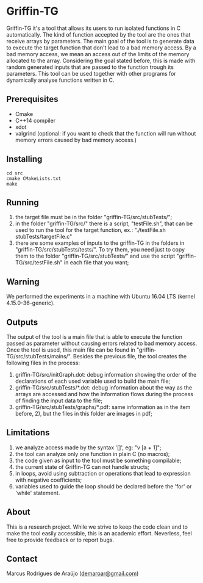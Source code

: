 # Griffin-TG

Griffin-TG it's a tool that allows its users to run isolated functions in C automatically. The kind of function accepted by the tool are the ones that receive arrays by parameters. The main goal of the tool is to generate data to execute the target function that don't lead to a bad memory access. By a bad memory access, we mean an access out of the limits of the memory allocated to the array. Considering the goal stated before, this is made with random generated inputs that are passed to the function trough its parameters. This tool can be used together with other programs for dynamically analyse functions written in C.

## Prerequisites

* Cmake
* C++14 compiler
* xdot 
* valgrind (optional: if you want to check that the function will run without memory errors caused by bad memory access.)

## Installing 

    cd src
    cmake CMakeLists.txt
    make

## Running

1) the target file must be in the folder "griffin-TG/src/stubTests/";
2) in the folder "griffin-TG/src/" there is a script, "testFile.sh", that can be used to run the tool for the target function, ex.: "./testFile.sh stubTests/targetFile.c"
3) there are some examples of inputs to the griffin-TG in the folders in "griffin-TG/src/stubTests/tests/". To try them, you need just to copy them to the folder "griffin-TG/src/stubTests/" and use the script "griffin-TG/src/testFile.sh" in each file that you want;

## Warning

We performed the experiments in a machine with Ubuntu 16.04 LTS (kernel 4.15.0-36-generic). 

## Outputs

The output of the tool is a main file that is able to execute the function passed as parameter without causing errors related to bad memory access. Once the tool is used, this main file can be found in "griffin-TG/src/stubTests/mains/". Besides the previous file, the tool creates the following files in the process:
1) griffin-TG/src/initGraph.dot: debug information showing the order of the declarations of each used variable used to build the main file;
2) griffin-TG/src/stubTests/*.dot: debug information about the way as the arrays are accessed and how the information flows during the process of finding the input data to the file;
3) griffin-TG/src/stubTests/graphs/*.pdf: same information as in the item before, 2), but the files in this folder are images in pdf;

## Limitations

1) we analyze access made by the syntax '[]', eg: "v [a + 1]";
2) the tool can analyze only one function in plain C (no macros);
3) the code given as input to the tool must be something compilable;
4) the current state of Griffin-TG can not handle structs;
5) in loops, avoid using subtraction or operations that lead to expression with negative coefficients;
6) variables used to guide the loop should be declared before the 'for' or 'while' statement.

## About

This is a research project. While we strive to keep the code clean and to make the tool easily accessible, this is an academic effort. Neverless, feel free to provide feedback or to report bugs.

## Contact

Marcus Rodrigues de Araújo (demaroar@gmail.com)

